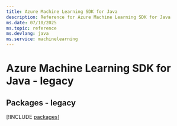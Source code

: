 ```yaml
---
title: Azure Machine Learning SDK for Java
description: Reference for Azure Machine Learning SDK for Java
ms.date: 07/10/2025
ms.topic: reference
ms.devlang: java
ms.service: machinelearning
---
```

# Azure Machine Learning SDK for Java - legacy
## Packages - legacy
[!INCLUDE [packages](machine-learning-index.md)]